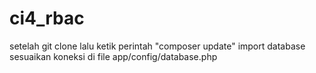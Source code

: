 # ci4_rbac
setelah git clone lalu ketik perintah "composer update"
import database
sesuaikan koneksi di file app/config/database.php
